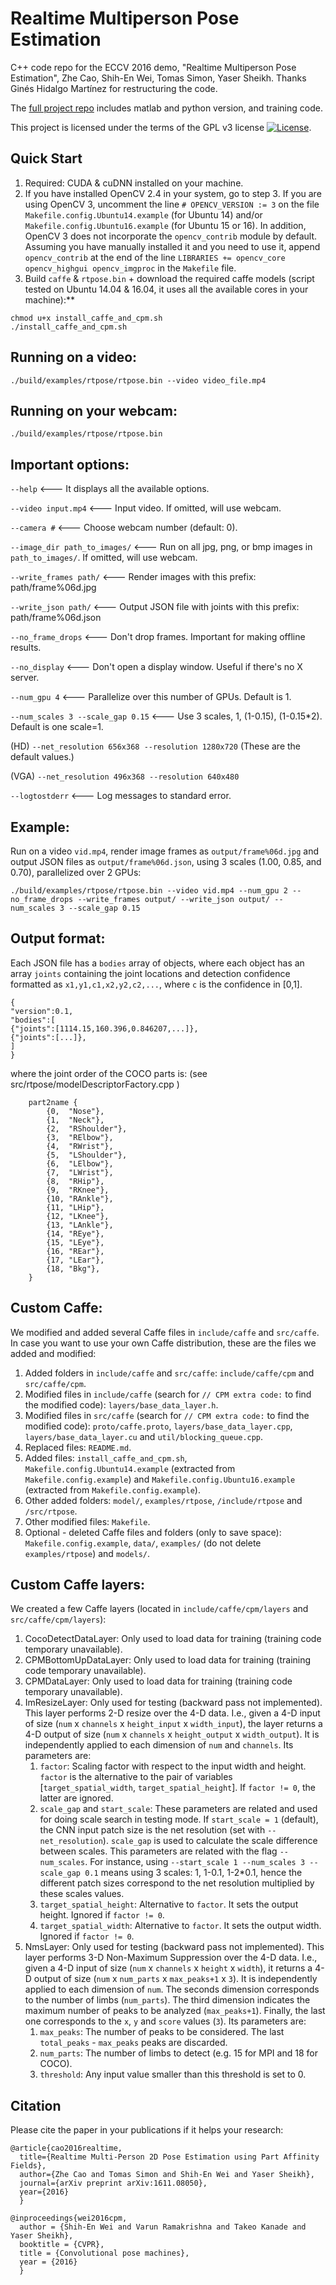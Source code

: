 Realtime Multiperson Pose Estimation
====================================
C++ code repo for the ECCV 2016 demo, "Realtime Multiperson Pose Estimation", Zhe Cao, Shih-En Wei, Tomas Simon, Yaser Sheikh. Thanks Ginés Hidalgo Martínez for restructuring the code. 

The [full project repo](https://github.com/ZheC/Multi-Person-Pose-Estimation) includes matlab and python version, and training code.

This project is licensed under the terms of the GPL v3 license [![License](https://img.shields.io/aur/license/yaourt.svg)](LICENSE).

## Quick Start
1. Required: CUDA & cuDNN installed on your machine.
2. If you have installed OpenCV 2.4 in your system, go to step 3. If you are using OpenCV 3, uncomment the line `# OPENCV_VERSION := 3` on the file `Makefile.config.Ubuntu14.example` (for Ubuntu 14) and/or `Makefile.config.Ubuntu16.example` (for Ubuntu 15 or 16). In addition, OpenCV 3 does not incorporate the `opencv_contrib` module by default. Assuming you have manually installed it and you need to use it, append `opencv_contrib` at the end of the line `LIBRARIES += opencv_core opencv_highgui opencv_imgproc` in the `Makefile` file.
3. Build `caffe` & `rtpose.bin` + download the required caffe models (script tested on Ubuntu 14.04 & 16.04, it uses all the available cores in your machine):**
```
chmod u+x install_caffe_and_cpm.sh
./install_caffe_and_cpm.sh
```

## Running on a video:
```
./build/examples/rtpose/rtpose.bin --video video_file.mp4
```

## Running on your webcam:
```
./build/examples/rtpose/rtpose.bin
```

## Important options:
`--help` <--- It displays all the available options.

`--video input.mp4` <--- Input video. If omitted, will use webcam.

`--camera #` <--- Choose webcam number (default: 0).

`--image_dir path_to_images/` <--- Run on all jpg, png, or bmp images in `path_to_images/`. If omitted, will use webcam.

`--write_frames path/`  <--- Render images with this prefix: path/frame%06d.jpg

`--write_json path/`  <--- Output JSON file with joints with this prefix: path/frame%06d.json

`--no_frame_drops` <--- Don't drop frames. Important for making offline results.

`--no_display` <--- Don't open a display window. Useful if there's no X server.

`--num_gpu 4` <--- Parallelize over this number of GPUs. Default is 1.

`--num_scales 3 --scale_gap 0.15`  <--- Use 3 scales, 1, (1-0.15), (1-0.15*2). Default is one scale=1.

(HD)
`--net_resolution 656x368 --resolution 1280x720` (These are the default values.)

(VGA)
`--net_resolution 496x368 --resolution 640x480`

`--logtostderr` <--- Log messages to standard error.

## Example:
Run on a video `vid.mp4`, render image frames as `output/frame%06d.jpg` and output JSON files as `output/frame%06d.json`, using 3 scales (1.00, 0.85, and 0.70), parallelized over 2 GPUs:
```
./build/examples/rtpose/rtpose.bin --video vid.mp4 --num_gpu 2 --no_frame_drops --write_frames output/ --write_json output/ --num_scales 3 --scale_gap 0.15
```

## Output format:
Each JSON file has a `bodies` array of objects, where each object has an array `joints` containing the joint locations and detection confidence formatted as `x1,y1,c1,x2,y2,c2,...`, where `c` is the confidence in [0,1].

```
{
"version":0.1,
"bodies":[
{"joints":[1114.15,160.396,0.846207,...]},
{"joints":[...]},
]
}
```

where the joint order of the COCO parts is: (see src/rtpose/modelDescriptorFactory.cpp )
```
	part2name {
		{0,  "Nose"},
		{1,  "Neck"},
		{2,  "RShoulder"},
		{3,  "RElbow"},
		{4,  "RWrist"},
		{5,  "LShoulder"},
		{6,  "LElbow"},
		{7,  "LWrist"},
		{8,  "RHip"},
		{9,  "RKnee"},
		{10, "RAnkle"},
		{11, "LHip"},
		{12, "LKnee"},
		{13, "LAnkle"},
		{14, "REye"},
		{15, "LEye"},
		{16, "REar"},
		{17, "LEar"},
		{18, "Bkg"},
	}
```

## Custom Caffe:
We modified and added several Caffe files in `include/caffe` and `src/caffe`. In case you want to use your own Caffe distribution, these are the files we added and modified:

1. Added folders in `include/caffe` and `src/caffe`: `include/caffe/cpm` and `src/caffe/cpm`.
2. Modified files in `include/caffe` (search for `// CPM extra code:` to find the modified code): `layers/base_data_layer.h`.
3. Modified files in `src/caffe` (search for `// CPM extra code:` to find the modified code): `proto/caffe.proto`, `layers/base_data_layer.cpp`, `layers/base_data_layer.cu` and `util/blocking_queue.cpp`.
4. Replaced files: `README.md`.
5. Added files: `install_caffe_and_cpm.sh`, `Makefile.config.Ubuntu14.example` (extracted from `Makefile.config.example`) and `Makefile.config.Ubuntu16.example` (extracted from `Makefile.config.example`).
6. Other added folders: `model/`, `examples/rtpose`, `/include/rtpose` and `/src/rtpose`.
7. Other modified files: `Makefile`.
8. Optional - deleted Caffe files and folders (only to save space): `Makefile.config.example`, `data/`, `examples/` (do not delete `examples/rtpose`) and `models/`.


## Custom Caffe layers:
We created a few Caffe layers (located in `include/caffe/cpm/layers` and `src/caffe/cpm/layers`):

1. CocoDetectDataLayer: Only used to load data for training (training code temporary unavailable).
2. CPMBottomUpDataLayer: Only used to load data for training (training code temporary unavailable).
3. CPMDataLayer: Only used to load data for training (training code temporary unavailable).
4. ImResizeLayer: Only used for testing (backward pass not implemented). This layer performs 2-D resize over the 4-D data. I.e., given a 4-D input of size (`num` x `channels` x `height_input` x `width_input`), the layer returns a 4-D output of size (`num` x `channels` x `height_output` x `width_output`). It is independently applied to each dimension of `num` and `channels`. Its parameters are:
	1. `factor`: Scaling factor with respect to the input width and height. `factor` is the alternative to the pair of variables [`target_spatial_width`, `target_spatial_height`]. If `factor != 0`, the latter are ignored.
	2. `scale_gap` and `start_scale`: These parameters are related and used for doing scale search in testing mode. If `start_scale = 1` (default), the CNN input patch size is the net resolution (set with `--net_resolution`). `scale_gap` is used to calculate the scale difference between scales. This parameters are related with the flag `--num_scales`. For instance, using `--start_scale 1 --num_scales 3 --scale_gap 0.1` means using 3 scales: 1, 1-0.1, 1-2*0.1, hence the different patch sizes correspond to the net resolution multiplied by these scales values.
	3. `target_spatial_height`: Alternative to `factor`. It sets the output height. Ignored if `factor != 0`.
	4. `target_spatial_width`: Alternative to `factor`. It sets the output width. Ignored if `factor != 0`.
5. NmsLayer: Only used for testing (backward pass not implemented). This layer performs 3-D Non-Maximum Suppression over the 4-D data. I.e., given a 4-D input of size (`num` x `channels` x `height` x `width`), it returns a 4-D output of size (`num` x `num_parts` x `max_peaks+1` x `3`). It is independently applied to each dimension of `num`. The seconds dimension corresponds to the number of limbs (`num_parts`). The third dimension indicates the maximum number of peaks to be analyzed (`max_peaks+1`). Finally, the last one corresponds to the `x`, `y` and `score` values (`3`). Its parameters are:
	1. `max_peaks`: The number of peaks to be considered. The last `total_peaks` - `max_peaks` peaks are discarded.
	2. `num_parts`: The number of limbs to detect (e.g. 15 for MPI and 18 for COCO).
	3. `threshold`: Any input value smaller than this threshold is set to 0.


## Citation
Please cite the paper in your publications if it helps your research:



    @article{cao2016realtime,
	  title={Realtime Multi-Person 2D Pose Estimation using Part Affinity Fields},
	  author={Zhe Cao and Tomas Simon and Shih-En Wei and Yaser Sheikh},
	  journal={arXiv preprint arXiv:1611.08050},
	  year={2016}
	  }

    @inproceedings{wei2016cpm,
      author = {Shih-En Wei and Varun Ramakrishna and Takeo Kanade and Yaser Sheikh},
      booktitle = {CVPR},
      title = {Convolutional pose machines},
      year = {2016}
      }
